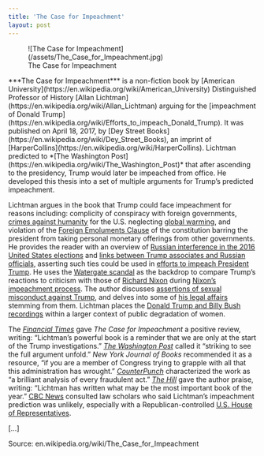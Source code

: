 ```yaml
---
title: 'The Case for Impeachment'
layout: post
---
```


<figure class="wp-block-image">![The Case for Impeachment](/assets/The_Case_for_Impeachment.jpg)<figcaption>The Case for Impeachment</figcaption></figure>***The Case for Impeachment*** is a non-fiction book by [American University](https://en.wikipedia.org/wiki/American_University) Distinguished Professor of History [Allan Lichtman](https://en.wikipedia.org/wiki/Allan_Lichtman) arguing for the [impeachment of Donald Trump](https://en.wikipedia.org/wiki/Efforts_to_impeach_Donald_Trump). It was published on April 18, 2017, by [Dey Street Books](https://en.wikipedia.org/wiki/Dey_Street_Books), an imprint of [HarperCollins](https://en.wikipedia.org/wiki/HarperCollins). Lichtman predicted to *[The Washington Post](https://en.wikipedia.org/wiki/The_Washington_Post)* that after ascending to the presidency, Trump would later be impeached from office. He developed this thesis into a set of multiple arguments for Trump’s predicted impeachment.

Lichtman argues in the book that Trump could face impeachment for reasons including: complicity of conspiracy with foreign governments, [crimes against humanity](https://en.wikipedia.org/wiki/Crimes_against_humanity) for the U.S. neglecting [global warming](https://en.wikipedia.org/wiki/Global_warming), and violation of the [Foreign Emoluments Clause](https://en.wikipedia.org/wiki/Foreign_Emoluments_Clause) of the constitution barring the president from taking personal monetary offerings from other governments. He provides the reader with an overview of [Russian interference in the 2016 United States elections](https://en.wikipedia.org/wiki/Russian_interference_in_the_2016_United_States_elections) and [links between Trump associates and Russian officials](https://en.wikipedia.org/wiki/Links_between_Trump_associates_and_Russian_officials), asserting such ties could be used in [efforts to impeach President Trump](https://en.wikipedia.org/wiki/Efforts_to_impeach_Donald_Trump). He uses the [Watergate scandal](https://en.wikipedia.org/wiki/Watergate_scandal) as the backdrop to compare Trump’s reactions to criticism with those of [Richard Nixon](https://en.wikipedia.org/wiki/Richard_Nixon) during [Nixon’s impeachment process](https://en.wikipedia.org/wiki/Impeachment_of_Richard_Nixon). The author discusses [assertions of sexual misconduct against Trump](https://en.wikipedia.org/wiki/Donald_Trump_sexual_misconduct_allegations), and delves into some of [his legal affairs](https://en.wikipedia.org/wiki/Legal_affairs_of_Donald_Trump) stemming from them. Lichtman places the [Donald Trump and Billy Bush recordings](https://en.wikipedia.org/wiki/Donald_Trump_and_Billy_Bush_recording) within a larger context of public degradation of women.

The *[Financial Times](https://en.wikipedia.org/wiki/Financial_Times)* gave *The Case for Impeachment* a positive review, writing: “Lichtman’s powerful book is a reminder that we are only at the start of the Trump investigations.” *[The Washington Post](https://en.wikipedia.org/wiki/The_Washington_Post)* called it “striking to see the full argument unfold.” *New York Journal of Books* recommended it as a resource, “if you are a member of Congress trying to grapple with all that this administration has wrought.” *[CounterPunch](https://en.wikipedia.org/wiki/CounterPunch)* characterized the work as “a brilliant analysis of every fraudulent act.” *[The Hill](https://en.wikipedia.org/wiki/The_Hill_(newspaper))* gave the author praise, writing: “Lichtman has written what may be the most important book of the year.” [CBC News](https://en.wikipedia.org/wiki/CBC_News) consulted law scholars who said Lichtman’s impeachment prediction was unlikely, especially with a Republican-controlled [U.S. House of Representatives](https://en.wikipedia.org/wiki/United_States_House_of_Representatives).

[…]

Source: en.wikipedia.org/wiki/The\_Case\_for\_Impeachment
